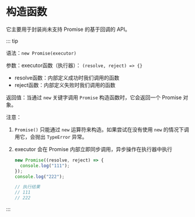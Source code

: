 # 构造函数

它主要用于封装尚未支持 Promise 的基于回调的 API。

::: tip

语法：`new Promise(executor)`

参数：executor函数（执行器）： `(resolve, reject) => {}`

- resolve函数：内部定义成功时我们调用的函数
- reject函数：内部定义失败时我们调用的函数

返回值：当通过 `new` 关键字调用 `Promise` 构造函数时，它会返回一个 Promise 对象。

注意：

1. `Promise()` 只能通过 `new` 运算符来构造。如果尝试在没有使用 `new` 的情况下调用它，会抛出 `TypeError` 异常。

2. executor 会在 Promise 内部立即同步调用，异步操作在执行器中执行

   ```js
   new Promise((resolve, reject) => {
     console.log("111");
   });
   console.log("222");
   
   // 执行结果
   // 111
   // 222
   ```

   

:::